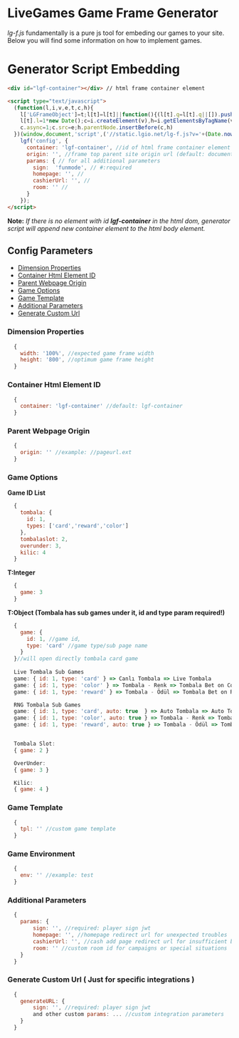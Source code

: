 # LiveGames Game Frame Generator
*lg-f.js* fundamentally is a pure js tool for embeding our games to your site. Below you will find some information on how to implement games.

# Generator Script Embedding
``` html
<div id="lgf-container"></div> // html frame container element

<script type="text/javascript">
  (function(l,i,v,e,t,c,h){
    l['LGFrameObject']=t;l[t]=l[t]||function(){(l[t].q=l[t].q||[]).push(arguments)},
    l[t].l=1*new Date();c=i.createElement(v),h=i.getElementsByTagName(v)[0];
    c.async=1;c.src=e;h.parentNode.insertBefore(c,h)
  })(window,document,'script',('//static.lgio.net/lg-f.js?v='+(Date.now())),'lgf');
    lgf('config', {
      container: 'lgf-container', //id of html frame container element #:required
      origin: '', //frame top parent site origin url (default: document.referrer) (required for fullscreen)
      params: { // for all additional parameters
        sign:  'funmode', // #:required
        homepage: '', //
        cashierUrl: '', //
        room: '' //
      }
    });
</script>
```

**Note:** *If there is no element with id **lgf-container** in the html dom, generator script will append new container element to the html body element.*

## Config Parameters

- [Dimension Properties](#dimension-properties)
- [Container Html Element ID](#container-html-element-id)
- [Parent Webpage Origin](#parent-webpage-origin)
- [Game Options](#game-options)
- [Game Template](#game-template)
- [Additional Parameters](#additional-parameters)
- [Generate Custom Url](#generate-custom-url)

### Dimension Properties
```js
  {
    width: '100%', //expected game frame width
    height: '800', //optimum game frame height
  }
```
### Container Html Element ID
```js
  {
    container: 'lgf-container' //default: lgf-container
  }
```
### Parent Webpage Origin
```js
  {
    origin: '' //example: //pageurl.ext
  }
```
### Game Options
**Game ID List**
```js
  {
    tombala: {
      id: 1,
      types: ['card','reward','color']
    },
    tombalaslot: 2,
    overunder: 3,
    kilic: 4
  }
```

**T:Integer**
```js
  {
    game: 3
  }
```

**T:Object (Tombala has sub games under it, id and type param required!)**
```js
  {
    game: {
      id: 1, //game id,
      type: 'card' //game type/sub page name
    }
  }//will open directly tombala card game
  
  Live Tombala Sub Games
  game: { id: 1, type: 'card' } => Canlı Tombala => Live Tombala
  game: { id: 1, type: 'color' } => Tombala - Renk => Tombala Bet on Color
  game: { id: 1, type: 'reward' } => Tombala - Ödül => Tombala Bet on Reward

  RNG Tombala Sub Games
  game: { id: 1, type: 'card', auto: true  } => Auto Tombala => Auto Tombala
  game: { id: 1, type: 'color', auto: true } => Tombala - Renk => Tombala Bet on Color
  game: { id: 1, type: 'reward', auto: true } => Tombala - Ödül => Tombala Bet on Reward


  Tombala Slot:
  { game: 2 }

  OverUnder:
  { game: 3 }

  Kilic:
  { game: 4 }
```
### Game Template
```js
  {
    tpl: '' //custom game template
  }
```
### Game Environment
```js
  {
    env: '' //example: test
  }
```
### Additional Parameters
```js
  {
    params: {
        sign: '', //required: player sign jwt
        homepage: '', //homepage redirect url for unexpected troubles
        cashierUrl: '', //cash add page redirect url for insufficient balance,
        room: '' //custom room id for campaigns or special situations
    }
  }
```
### Generate Custom Url ( Just for specific integrations )
```js
  {
    generateURL: {
        sign: '', //required: player sign jwt
        and other custom params: ... //custom integration parameters
    }
  }
```
